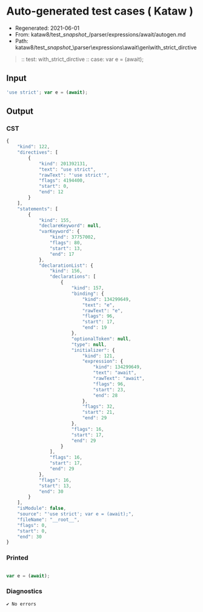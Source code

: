 # Auto-generated test cases ( Kataw )
- Regenerated: 2021-06-01
- From: kataw8/test\__snapshot__/parser/expressions/await/autogen.md
- Path: kataw8/test\__snapshot__\parser\expressions\await\gen\with_strict_dirctive
> :: test: with_strict_dirctive
> :: case: var e = (await);
## Input

`````js
'use strict'; var e = (await);
`````
## Output

### CST

```javascript
{
    "kind": 122,
    "directives": [
        {
            "kind": 201392131,
            "text": "use strict",
            "rawText": "'use strict'",
            "flags": 4194400,
            "start": 0,
            "end": 12
        }
    ],
    "statements": [
        {
            "kind": 155,
            "declareKeyword": null,
            "varKeyword": {
                "kind": 37757002,
                "flags": 80,
                "start": 13,
                "end": 17
            },
            "declarationList": {
                "kind": 156,
                "declarations": [
                    {
                        "kind": 157,
                        "binding": {
                            "kind": 134299649,
                            "text": "e",
                            "rawText": "e",
                            "flags": 96,
                            "start": 17,
                            "end": 19
                        },
                        "optionalToken": null,
                        "type": null,
                        "initializer": {
                            "kind": 121,
                            "expression": {
                                "kind": 134299649,
                                "text": "await",
                                "rawText": "await",
                                "flags": 96,
                                "start": 23,
                                "end": 28
                            },
                            "flags": 32,
                            "start": 21,
                            "end": 29
                        },
                        "flags": 16,
                        "start": 17,
                        "end": 29
                    }
                ],
                "flags": 16,
                "start": 17,
                "end": 29
            },
            "flags": 16,
            "start": 13,
            "end": 30
        }
    ],
    "isModule": false,
    "source": "'use strict'; var e = (await);",
    "fileName": "__root__",
    "flags": 0,
    "start": 0,
    "end": 30
}
```

### Printed

```javascript

var e = (await);
```

### Diagnostics

```javascript
✔ No errors
```

